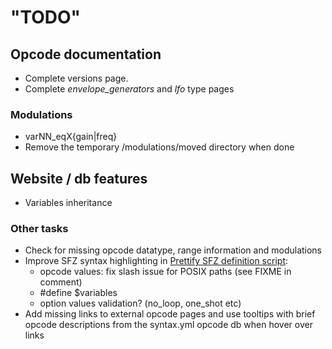 # "TODO"

## Opcode documentation

- Complete versions page.
- Complete _envelope_generators_ and _lfo_ type pages

### Modulations

- varNN_eqX{gain|freq}
- Remove the temporary /modulations/moved directory when done

## Website / db features

- Variables inheritance

### Other tasks

- Check for missing opcode datatype, range information and modulations
- Improve SFZ syntax highlighting in [Prettify SFZ definition script]:
	- opcode values: fix slash issue for POSIX paths (see FIXME in comment)
	- \#define $variables
	- option values validation? (no_loop, one_shot etc)
- Add missing links to external opcode pages and use tooltips with brief opcode
	descriptions from the syntax.yml opcode db when hover over links

[Prettify SFZ definition script]: /assets/js/prettify/lang-sfz.js
